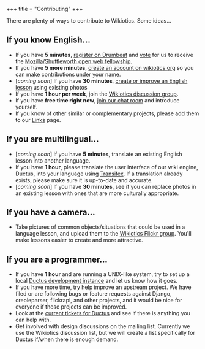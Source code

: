 +++
title = "Contributing"
+++

There are plenty of ways to contribute to Wikiotics. Some ideas...

## If you know English...

  - If you have **5 minutes**, [register on
    Drumbeat](http://www.drumbeat.org/user/register) and
    [vote](http://www.drumbeat.org/node/29376/about) for us to receive
    the [Mozilla/Shuttleworth open web
    fellowship](http://www.mozilla.org/grants/education-fellowship.html).
  - If you have **5 more minutes**, [create an account on
    wikiotics.org](http://alpha.wikiotics.org/create-account) so you can
    make contributions under your name.
  - \[*coming soon*\] If you have **30 minutes**, [create or improve an
    English lesson](/en/make_a_lesson) using existing photos
  - If you have **1 hour per week**, join the [Wikiotics discussion
    group](http://groups.google.com/group/wikiotics).
  - If you have **free time right now**, [join our chat
    room](http://webchat.freenode.net/?channels=wikiotics) and introduce
    yourself.
  - If you know of other similar or complementary projects, please add
    them to our [Links](/en/Links) page.

## If you are multilingual...

  - \[*coming soon*\] If you have **5 minutes**, translate an existing
    English lesson into another language.
  - If you have **1 hour**, please translate the user interface of our
    wiki engine, Ductus, into your language using
    [Transifex](http://www.transifex.net/projects/p/ductus/c/master/).
    If a translation already exists, please make sure it is up-to-date
    and accurate.
  - \[*coming soon*\] If you have **30 minutes**, see if you can replace
    photos in an existing lesson with ones that are more culturally
    appropriate.

## If you have a camera...

  - Take pictures of common objects/situations that could be used in a
    language lesson, and upload them to the [Wikiotics Flickr
    group](http://www.flickr.com/groups/wikiotics/). You'll make lessons
    easier to create and more attractive.

## If you are a programmer...

  - If you have **1 hour** and are running a UNIX-like system, try to
    set up a local [Ductus development
    instance](http://code.ductus.us/wiki/DuctusDevelopmentInstance) and
    let us know how it goes.
  - If you have more time, try help improve an upstream project. We have
    filed or are following bugs or feature requests against Django,
    creoleparser, flickrapi, and other projects, and it would be nice
    for everyone if those projects can be improved.
  - Look at the [current tickets for
    Ductus](http://code.ductus.us/query) and see if there is anything
    you can help with.
  - Get involved with design discussions on the mailing list. Currently
    we use the Wikiotics discussion list, but we will create a list
    specifically for Ductus if/when there is enough demand.
